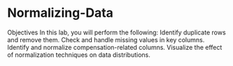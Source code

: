 # Normalizing-Data
Objectives In this lab, you will perform the following:  Identify duplicate rows and remove them.  Check and handle missing values in key columns.  Identify and normalize compensation-related columns.  Visualize the effect of normalization techniques on data distributions.

